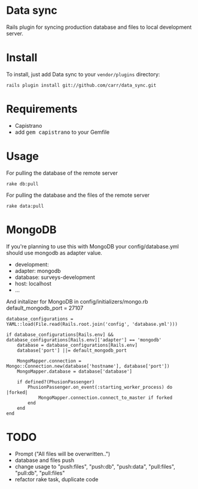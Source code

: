 Data sync
=======

Rails plugin for syncing production database and files to local development server.


Install
=======

To install, just add Data sync to your `vendor/plugins` directory:

    rails plugin install git://github.com/carr/data_sync.git

Requirements
============

 * Capistrano
 * add <tt>gem capistrano</tt> to your Gemfile

Usage
=====

For pulling the database of the remote server

    rake db:pull

For pulling the database and the files of the remote server

    rake data:pull

MongoDB
====

If you're planning to use this with MongoDB your config/database.yml should use mongodb as adapter value.

* development:
*   adapter: mongodb
*   database: surveys-development
*   host: localhost
* ...

And initalizer for MongoDB in config/initializers/mongo.rb
    default_mongodb_port = 27107

    database_configurations = YAML::load(File.read(Rails.root.join('config', 'database.yml')))

    if database_configurations[Rails.env] && database_configurations[Rails.env]['adapter'] == 'mongodb'
        database = database_configurations[Rails.env]
        database['port'] ||= default_mongodb_port

        MongoMapper.connection = Mongo::Connection.new(database['hostname'], database['port'])
        MongoMapper.database = database['database']

        if defined?(PhusionPassenger)
            PhusionPassenger.on_event(:starting_worker_process) do |forked|
                MongoMapper.connection.connect_to_master if forked
            end
        end
    end

TODO
====
* Prompt ("All files will be overwritten..")
* database and files push
* change usage to "push:files", "push:db", "push:data", "pull:files", "pull:db", "pull:files"
* refactor rake task, duplicate code

